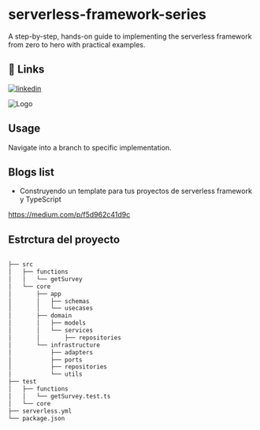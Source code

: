
# serverless-framework-series

A step-by-step, hands-on guide to implementing the serverless framework from zero to hero with practical examples.


## 🔗 Links

[![linkedin](https://img.shields.io/badge/linkedin-0A66C2?style=for-the-badge&logo=linkedin&logoColor=white)](https://www.linkedin.com/in/kennyluquet/)



![Logo](https://camo.githubusercontent.com/47fc268f696afbfaf449142b409f40b983b7db6e3ab2ac13cd6d047aa1eab703/68747470733a2f2f73332e616d617a6f6e6177732e636f6d2f6173736574732e6769746875622e7365727665726c6573732f726561646d652d7365727665726c6573732d6672616d65776f726b2e676966)







    
## Usage

Navigate into a branch to specific implementation.


## Blogs list

- Construyendo un template para tus proyectos de serverless framework y TypeScript

https://medium.com/p/f5d962c41d9c

## Estrctura del proyecto

```bash

├── src
│   ├── functions
│   │   └── getSurvey
│   └── core
│       ├── app
│       │   ├── schemas
│       │   └── usecases
│       ├── domain
│       │   ├── models
│       │   └── services
│       │       ├── repositories
│       └── infrastructure
│           ├── adapters
│           ├── ports
│           ├── repositories
│           └── utils
├── test
│   ├── functions
│   │   └── getSurvey.test.ts
│   └── core
├── serverless.yml
└── package.json

```